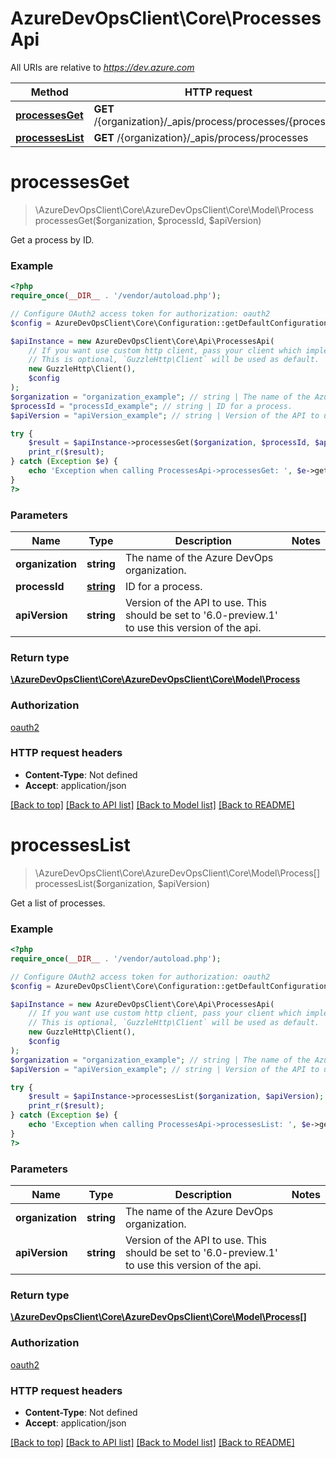 # AzureDevOpsClient\Core\ProcessesApi

All URIs are relative to *https://dev.azure.com*

Method | HTTP request | Description
------------- | ------------- | -------------
[**processesGet**](ProcessesApi.md#processesGet) | **GET** /{organization}/_apis/process/processes/{processId} | 
[**processesList**](ProcessesApi.md#processesList) | **GET** /{organization}/_apis/process/processes | 


# **processesGet**
> \AzureDevOpsClient\Core\AzureDevOpsClient\Core\Model\Process processesGet($organization, $processId, $apiVersion)



Get a process by ID.

### Example
```php
<?php
require_once(__DIR__ . '/vendor/autoload.php');

// Configure OAuth2 access token for authorization: oauth2
$config = AzureDevOpsClient\Core\Configuration::getDefaultConfiguration()->setAccessToken('YOUR_ACCESS_TOKEN');

$apiInstance = new AzureDevOpsClient\Core\Api\ProcessesApi(
    // If you want use custom http client, pass your client which implements `GuzzleHttp\ClientInterface`.
    // This is optional, `GuzzleHttp\Client` will be used as default.
    new GuzzleHttp\Client(),
    $config
);
$organization = "organization_example"; // string | The name of the Azure DevOps organization.
$processId = "processId_example"; // string | ID for a process.
$apiVersion = "apiVersion_example"; // string | Version of the API to use.  This should be set to '6.0-preview.1' to use this version of the api.

try {
    $result = $apiInstance->processesGet($organization, $processId, $apiVersion);
    print_r($result);
} catch (Exception $e) {
    echo 'Exception when calling ProcessesApi->processesGet: ', $e->getMessage(), PHP_EOL;
}
?>
```

### Parameters

Name | Type | Description  | Notes
------------- | ------------- | ------------- | -------------
 **organization** | **string**| The name of the Azure DevOps organization. |
 **processId** | [**string**](../Model/.md)| ID for a process. |
 **apiVersion** | **string**| Version of the API to use.  This should be set to &#39;6.0-preview.1&#39; to use this version of the api. |

### Return type

[**\AzureDevOpsClient\Core\AzureDevOpsClient\Core\Model\Process**](../Model/Process.md)

### Authorization

[oauth2](../../README.md#oauth2)

### HTTP request headers

 - **Content-Type**: Not defined
 - **Accept**: application/json

[[Back to top]](#) [[Back to API list]](../../README.md#documentation-for-api-endpoints) [[Back to Model list]](../../README.md#documentation-for-models) [[Back to README]](../../README.md)

# **processesList**
> \AzureDevOpsClient\Core\AzureDevOpsClient\Core\Model\Process[] processesList($organization, $apiVersion)



Get a list of processes.

### Example
```php
<?php
require_once(__DIR__ . '/vendor/autoload.php');

// Configure OAuth2 access token for authorization: oauth2
$config = AzureDevOpsClient\Core\Configuration::getDefaultConfiguration()->setAccessToken('YOUR_ACCESS_TOKEN');

$apiInstance = new AzureDevOpsClient\Core\Api\ProcessesApi(
    // If you want use custom http client, pass your client which implements `GuzzleHttp\ClientInterface`.
    // This is optional, `GuzzleHttp\Client` will be used as default.
    new GuzzleHttp\Client(),
    $config
);
$organization = "organization_example"; // string | The name of the Azure DevOps organization.
$apiVersion = "apiVersion_example"; // string | Version of the API to use.  This should be set to '6.0-preview.1' to use this version of the api.

try {
    $result = $apiInstance->processesList($organization, $apiVersion);
    print_r($result);
} catch (Exception $e) {
    echo 'Exception when calling ProcessesApi->processesList: ', $e->getMessage(), PHP_EOL;
}
?>
```

### Parameters

Name | Type | Description  | Notes
------------- | ------------- | ------------- | -------------
 **organization** | **string**| The name of the Azure DevOps organization. |
 **apiVersion** | **string**| Version of the API to use.  This should be set to &#39;6.0-preview.1&#39; to use this version of the api. |

### Return type

[**\AzureDevOpsClient\Core\AzureDevOpsClient\Core\Model\Process[]**](../Model/Process.md)

### Authorization

[oauth2](../../README.md#oauth2)

### HTTP request headers

 - **Content-Type**: Not defined
 - **Accept**: application/json

[[Back to top]](#) [[Back to API list]](../../README.md#documentation-for-api-endpoints) [[Back to Model list]](../../README.md#documentation-for-models) [[Back to README]](../../README.md)

